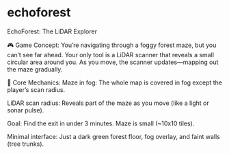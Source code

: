 # echoforest
EchoForest: The LiDAR Explorer


🎮 Game Concept:
You’re navigating through a foggy forest maze, but you can’t see far ahead. Your only tool is a LiDAR scanner that reveals a small circular area around you. As you move, the scanner updates—mapping out the maze gradually.

🧩 Core Mechanics:
Maze in fog: The whole map is covered in fog except the player’s scan radius.

LiDAR scan radius: Reveals part of the maze as you move (like a light or sonar pulse).

Goal: Find the exit in under 3 minutes. Maze is small (~10x10 tiles).

Minimal interface: Just a dark green forest floor, fog overlay, and faint walls (tree trunks).
